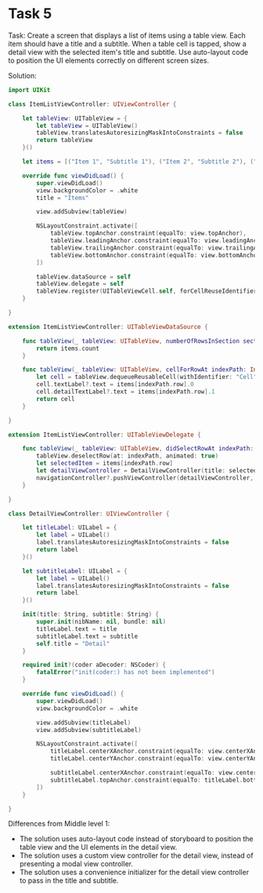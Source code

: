 # Task 5

Task: Create a screen that displays a list of items using a table view. Each
item should have a title and a subtitle. When a table cell is tapped, show a
detail view with the selected item's title and subtitle. Use auto-layout code to
position the UI elements correctly on different screen sizes.

Solution:

```swift
import UIKit

class ItemListViewController: UIViewController {

    let tableView: UITableView = {
        let tableView = UITableView()
        tableView.translatesAutoresizingMaskIntoConstraints = false
        return tableView
    }()

    let items = [("Item 1", "Subtitle 1"), ("Item 2", "Subtitle 2"), ("Item 3", "Subtitle 3")]

    override func viewDidLoad() {
        super.viewDidLoad()
        view.backgroundColor = .white
        title = "Items"

        view.addSubview(tableView)

        NSLayoutConstraint.activate([
            tableView.topAnchor.constraint(equalTo: view.topAnchor),
            tableView.leadingAnchor.constraint(equalTo: view.leadingAnchor),
            tableView.trailingAnchor.constraint(equalTo: view.trailingAnchor),
            tableView.bottomAnchor.constraint(equalTo: view.bottomAnchor)
        ])

        tableView.dataSource = self
        tableView.delegate = self
        tableView.register(UITableViewCell.self, forCellReuseIdentifier: "Cell")
    }

}

extension ItemListViewController: UITableViewDataSource {

    func tableView(_ tableView: UITableView, numberOfRowsInSection section: Int) -> Int {
        return items.count
    }

    func tableView(_ tableView: UITableView, cellForRowAt indexPath: IndexPath) -> UITableViewCell {
        let cell = tableView.dequeueReusableCell(withIdentifier: "Cell", for: indexPath)
        cell.textLabel?.text = items[indexPath.row].0
        cell.detailTextLabel?.text = items[indexPath.row].1
        return cell
    }

}

extension ItemListViewController: UITableViewDelegate {

    func tableView(_ tableView: UITableView, didSelectRowAt indexPath: IndexPath) {
        tableView.deselectRow(at: indexPath, animated: true)
        let selectedItem = items[indexPath.row]
        let detailViewController = DetailViewController(title: selectedItem.0, subtitle: selectedItem.1)
        navigationController?.pushViewController(detailViewController, animated: true)
    }

}

class DetailViewController: UIViewController {

    let titleLabel: UILabel = {
        let label = UILabel()
        label.translatesAutoresizingMaskIntoConstraints = false
        return label
    }()

    let subtitleLabel: UILabel = {
        let label = UILabel()
        label.translatesAutoresizingMaskIntoConstraints = false
        return label
    }()

    init(title: String, subtitle: String) {
        super.init(nibName: nil, bundle: nil)
        titleLabel.text = title
        subtitleLabel.text = subtitle
        self.title = "Detail"
    }

    required init?(coder aDecoder: NSCoder) {
        fatalError("init(coder:) has not been implemented")
    }

    override func viewDidLoad() {
        super.viewDidLoad()
        view.backgroundColor = .white

        view.addSubview(titleLabel)
        view.addSubview(subtitleLabel)

        NSLayoutConstraint.activate([
            titleLabel.centerXAnchor.constraint(equalTo: view.centerXAnchor),
            titleLabel.centerYAnchor.constraint(equalTo: view.centerYAnchor, constant: -50),

            subtitleLabel.centerXAnchor.constraint(equalTo: view.centerXAnchor),
            subtitleLabel.topAnchor.constraint(equalTo: titleLabel.bottomAnchor, constant: 20)
        ])
    }

}
```

Differences from Middle level 1:

-   The solution uses auto-layout code instead of storyboard to position the
    table view and the UI elements in the detail view.
-   The solution uses a custom view controller for the detail view, instead of
    presenting a modal view controller.
-   The solution uses a convenience initializer for the detail view controller
    to pass in the title and subtitle.
